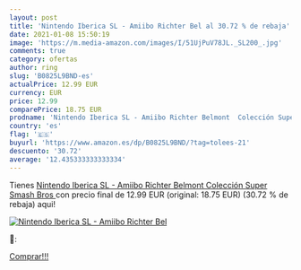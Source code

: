 ```yaml
---
layout: post
title: 'Nintendo Iberica SL - Amiibo Richter Bel al 30.72 % de rebaja'
date: 2021-01-08 15:50:19
image: 'https://m.media-amazon.com/images/I/51UjPuV78JL._SL200_.jpg'
comments: true
category: ofertas
author: ring
slug: 'B0825L9BND-es'
actualPrice: 12.99 EUR
currency: EUR
price: 12.99
comparePrice: 18.75 EUR
prodname: 'Nintendo Iberica SL - Amiibo Richter Belmont  Colección Super Smash Bros '
country: 'es'
flag: '🇪🇸'
buyurl: 'https://www.amazon.es/dp/B0825L9BND/?tag=tolees-21'
descuento: '30.72'
average: '12.435333333333334'
---
```


Tienes [Nintendo Iberica SL - Amiibo Richter Belmont  Colección Super Smash Bros ](https://www.amazon.es/dp/B0825L9BND/?tag=tolees-21) con precio final de  12.99 EUR (original: 18.75 EUR) (30.72 %  de rebaja) aqui!

[![Nintendo Iberica SL - Amiibo Richter Bel](https://m.media-amazon.com/images/I/51UjPuV78JL._SL200_.jpg)](https://www.amazon.es/dp/B0825L9BND/?tag=tolees-21)

🔎:


[Comprar!!!](https://www.amazon.es/dp/B0825L9BND/?tag=tolees-21)
